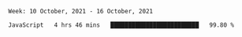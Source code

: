 <!--START_SECTION:waka-->
```text
Week: 10 October, 2021 - 16 October, 2021

JavaScript   4 hrs 46 mins   █████████████████████████   99.80 % 
```
<!--END_SECTION:waka-->
